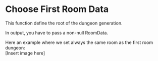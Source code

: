 # Choose First Room Data

This function define the root of the dungeon generation.

In output, you have to pass a non-null RoomData.

Here an example where we set always the same room as the first room dungeon:\
[Insert image here]